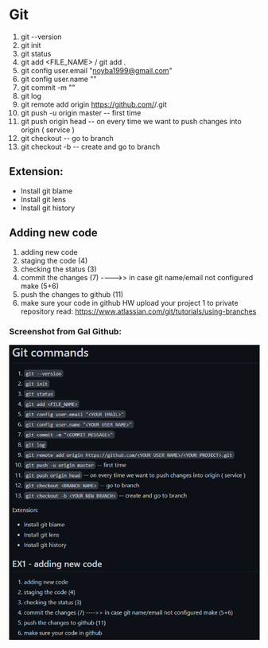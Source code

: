 # Git

1. git --version
2. git init
3. git status
4. git add <FILE_NAME> / git add .
5. git config user.email "<noyba1999@gmail.com>"
6. git config user.name "<NoyBareket>"
7. git commit -m "<COMMIT MESSAGE>"
8. git log
9. git remote add origin https://github.com/<YOUR USER NAME>/<YOUR PROJECT>.git
10. git push -u origin master -- first time
11. git push origin head -- on every time we want to push changes into origin ( service )
12. git checkout <BRANCH NAME> -- go to branch
13. git checkout -b <YOUR NEW BRANCH> -- create and go to branch

## Extension:

- Install git blame
- Install git lens
- Install git history

## Adding new code

1. adding new code
2. staging the code (4)
3. checking the status (3)
4. commit the changes (7) ---->> in case git name/email not configured make (5+6)
5. push the changes to github (11)
6. make sure your code in github
   HW
   upload your project 1 to private repository
   read: https://www.atlassian.com/git/tutorials/using-branches

### Screenshot from Gal Github:

![img1](./Screenshot%202023-03-23%20125650.png)
